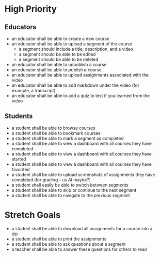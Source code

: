 # High Priority

## Educators

- an educator shall be able to create a new course
- an educator shall be able to upload a segment of the course
  - a segment should include a title, description, and a video
  - a segment should be able to be edited
  - a segment should be able to be deleted
- an educator shall be able to unpublish a course
- an educator shall be able to publish a course
- an educator shall be able to upload assignments associated with the video
- an educator shall be able to add markdown under the video (for example, a transcript)
- an educator shall be able to add a quiz to test if you learned from the video

## Students

- a student shall be able to browse courses
- a student shall be able to bookmark courses
- a student shall be able to mark a segment as completed
- a student shall be able to view a dashboard with all courses they have completed
- a student shall be able to view a dashboard with all courses they have started
- a student shall be able to view a dashboard with all courses they have favorited
- a student shall be able to upload screenshots of assignments they have completed (for grading - us AI maybe?)
- a student shall easily be able to switch between segments
- a student shall be able to skip or continue to the next segment
- a student shall be able to navigate to the previous segment

# Stretch Goals

- a student shall be able to download all assignments for a course into a zip
- a student shall be able to print the assignments
- a student shall be able to ask questions about a segment
- a teacher shall be able to answer these questions for others to read
